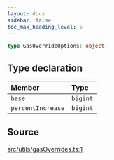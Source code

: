 ```yaml
---
layout: docs
sidebar: false
toc_max_heading_level: 5
---
```


```ts
type GasOverrideOptions: object;
```

## Type declaration

| Member            | Type     |
| :---------------- | :------- |
| `base`            | `bigint` |
| `percentIncrease` | `bigint` |

## Source

[src/utils/gasOverrides.ts:1](https://github.com/OffchainLabs/arbitrum-orbit-sdk/blob/9d5595a042e42f7d6b9af10a84816c98ea30f330/src/utils/gasOverrides.ts#L1)
